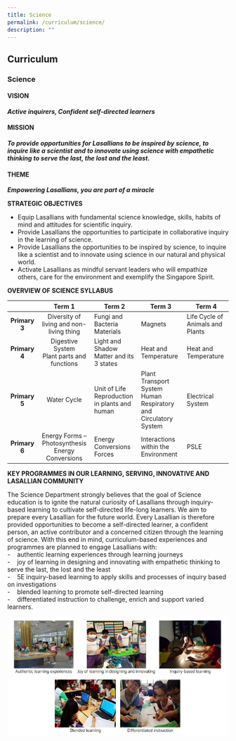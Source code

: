 ```yaml
---
title: Science
permalink: /curriculum/science/
description: ""
---
```

## Curriculum

### Science

#### VISION
**_Active inquirers, Confident self-directed learners_**

#### MISSION
**_To provide opportunities for Lasallians to be inspired by science, to inquire like a scientist and to innovate using science with empathetic thinking to serve the last, the lost and the least._**

#### THEME
**_Empowering Lasallians, you are part of a miracle_**

**STRATEGIC OBJECTIVES**<br>
*   Equip Lasallians with fundamental science knowledge, skills, habits of mind and attitudes for scientific inquiry.
*   Provide Lasallians the opportunities to participate in collaborative inquiry in the learning of science.
*   Provide Lasallians the opportunities to be inspired by science, to inquire like a scientist and to innovate using science in our natural and physical world.
*   Activate Lasallians as mindful servant leaders who will empathize others, care for the environment and exemplify the Singapore Spirit.

**OVERVIEW OF SCIENCE SYLLABUS**<br>

|  | **Term 1** | **Term 2** | **Term 3** | **Term 4** |
|:---:|:---:|---|---|---|
| **Primary 3** | Diversity of living and non-living thing | Fungi and Bacteria<br>Materials | Magnets | Life Cycle of Animals and Plants |
| **Primary 4** | Digestive System<br>Plant parts and functions | Light and Shadow<br>Matter and its 3 states | Heat and Temperature | Heat and Temperature |
| **Primary 5** | Water Cycle | Unit of Life<br>Reproduction in plants and human | Plant Transport System<br>Human Respiratory and Circulatory System |  Electrical System |
| **Primary 6** | Energy Forms – Photosynthesis Energy Conversions | Energy Conversions Forces | Interactions within the Environment | PSLE |



**KEY PROGRAMMES IN OUR LEARNING, SERVING, INNOVATIVE AND LASALLIAN COMMUNITY**

The Science Department strongly believes that the goal of Science education is to ignite the natural curiosity of Lasallians through inquiry-based learning to cultivate self-directed life-long learners. We aim to prepare every Lasallian for the future world. Every Lasallian is therefore provided opportunities to become a self-directed learner, a confident person, an active contributor and a concerned citizen through the learning of science. With this end in mind, curriculum-based experiences and programmes are planned to engage Lasallians with:<br>
-&nbsp;&nbsp; &nbsp;authentic learning experiences through learning journeys&nbsp; <br>
-&nbsp;&nbsp; &nbsp;joy of learning in designing and innovating with empathetic thinking to serve the last, the lost and the least  <br>
-&nbsp;&nbsp; &nbsp;5E inquiry-based learning to apply skills and processes of inquiry based on investigations  <br>
-&nbsp;&nbsp; &nbsp;blended learning to promote self-directed learning<br>
-&nbsp;&nbsp; &nbsp;differentiated instruction to challenge, enrich and support varied learners.

![](/images/Science%20Key%20Programmes.jpg)